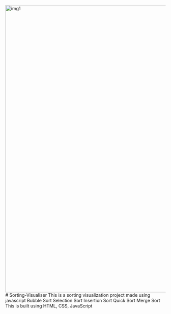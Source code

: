 <img width="1920" height="903" alt="img1" src="https://github.com/user-attachments/assets/9f162c24-3a4b-4de1-b2e7-5bff64a38689" /># Sorting-Visualiser
This is a sorting visualization project made using javascript
Bubble Sort
Selection Sort
Insertion Sort
Quick Sort
Merge Sort
This is built using HTML, CSS, JavaScript


